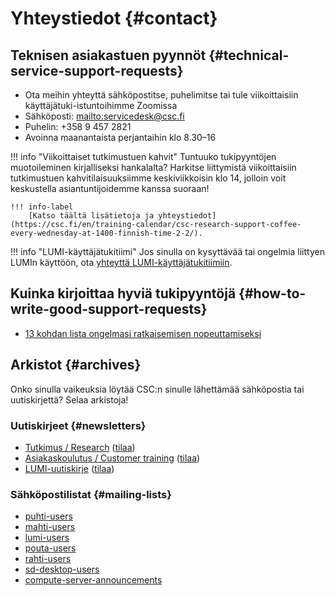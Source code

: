 
# Yhteystiedot {#contact}

## Teknisen asiakastuen pyynnöt {#technical-service-support-requests}

* Ota meihin yhteyttä sähköpostitse, puhelimitse tai tule viikoittaisiin käyttäjätuki-istuntoihimme Zoomissa
* Sähköposti: <mailto:servicedesk@csc.fi>
* Puhelin: +358 9 457 2821
* Avoinna maanantaista perjantaihin klo 8.30–16

!!! info "Viikoittaiset tutkimustuen kahvit"
    Tuntuuko tukipyyntöjen muotoileminen kirjalliseksi hankalalta? Harkitse liittymistä
    viikoittaisiin tutkimustuen kahvitilaisuuksiimme keskiviikkoisin klo 14, jolloin
    voit keskustella asiantuntijoidemme kanssa suoraan!

    !!! info-label
        [Katso täältä lisätietoja ja yhteystiedot](https://csc.fi/en/training-calendar/csc-research-support-coffee-every-wednesday-at-1400-finnish-time-2-2/).

!!! info "LUMI-käyttäjätukitiimi"
    Jos sinulla on kysyttävää tai ongelmia liittyen LUMIn käyttöön, ota
    [yhteyttä LUMI-käyttäjätukitiimiin](https://lumi-supercomputer.eu/user-support/need-help/).

## Kuinka kirjoittaa hyviä tukipyyntöjä {#how-to-write-good-support-requests}

* [13 kohdan lista ongelmasi ratkaisemisen nopeuttamiseksi](./support-howto.md)

## Arkistot {#archives}

Onko sinulla vaikeuksia löytää CSC:n sinulle lähettämää sähköpostia tai uutiskirjettä? Selaa arkistoja!

### Uutiskirjeet {#newsletters}

* [Tutkimus / Research](archives/tutkimus-research.md)
  ([tilaa](https://csc.fi/en/subscribe-to-newsletters/))
* [Asiakaskoulutus / Customer training](archives/asiakaskoulutus-customer-training.md)
  ([tilaa](https://csc.fi/en/subscribe-to-newsletters/))
* [LUMI-uutiskirje](https://www.lumi-supercomputer.eu/newsletter/newsletter-archive/)
  ([tilaa](https://www.lumi-supercomputer.eu/newsletter/))

### Sähköpostilistat {#mailing-lists}

* [puhti-users](archives/puhti-users.md)
* [mahti-users](archives/mahti-users.md)
* [lumi-users](archives/lumi-users.md)
* [pouta-users](archives/pouta-users.md)
* [rahti-users](archives/rahti-users.md)
* [sd-desktop-users](archives/sd-desktop-users.md)
* [compute-server-announcements](archives/compute-server-announcements.md)
